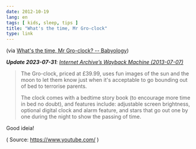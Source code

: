 ```yaml
---
date: 2012-10-19
lang: en
tags: [ kids, sleep, tips ]
title: "What's the time, Mr Gro-clock"
type: link
---
```


(via [What's the time, Mr Gro-clock? -- Babyology](http://babyology.com.au/gadgets/whats-the-time-mr-gro-clock.html))

_**Update 2023-07-31**: [Internet Archive’s Wayback Machine (2013-07-07)](https://web.archive.org/web/20130707161529/http://babyology.com.au/gadgets/whats-the-time-mr-gro-clock.html)_

> The Gro-clock, priced at £39.99, uses fun images of the sun and the
> moon to let them know just when it's acceptable to go bounding out of
> bed to terrorise parents.
>
> The clock comes with a bedtime story book (to encourage more time in
> bed no doubt), and features include: adjustable screen brightness,
> optional digital clock and alarm feature, and stars that go out one by
> one during the night to show the passing of time.

Good ideia!

( Source: <https://www.youtube.com/> )


